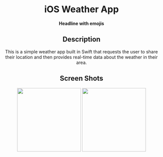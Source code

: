 <a name="top"></a>
<div align="center">

# iOS Weather App

**Headline with emojis**

## Description

This is a simple weather app built in Swift that requests the user to share their location and then provides real-time data about the weather in their area.

## Screen Shots

<img width="200" src="https://github.com/user-attachments/assets/8bba3b80-f6b6-48cb-a3d3-3158a1b3dff2">
<img width="200" src="https://github.com/user-attachments/assets/42861c89-9b5e-41b6-823e-f28ee804cfdb">


   
